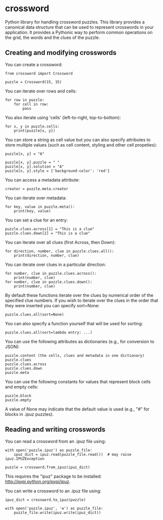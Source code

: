 crossword
=========

Python library for handling crossword puzzles. This library provides a canonical data structure
that can be used to represent crosswords in your application. It provides a Pythonic way to
perform common operations on the grid, the words and the clues of the puzzle.

## Creating and modifying crosswords

You can create a crossword:

    from crossword import Crossword

    puzzle = Crossword(15, 15)

You can iterate over rows and cells:

    for row in puzzle:
        for cell in row:
            pass

You also iterate using 'cells' (left-to-right, top-to-bottom):

    for x, y in puzzle.cells:
        print(puzzle[x, y])

You can store a string as cell value but you can also specify attributes
to store multiple values (such as cell content, styling and other cell propeties):

    puzzle[x, y] = "A"

    puzzle[x, y].puzzle = " "
    puzzle[x, y].solution = "A"
    puzzle[x, y].style = {'background-color': 'red'}

You can access a metadata attribute:

    creator = puzzle.meta.creator

You can iterate over metadata:

    for key, value in puzzle.meta():
        print(key, value)

You can set a clue for an entry:

    puzzle.clues.across[1] = "This is a clue"
    puzzle.clues.down[2] = "This is a clue"

You can iterate over all clues (first Across, then Down):

    for direction, number, clue in puzzle.clues.all():
        print(direction, number, clue)

You can iterate over clues in a particular direction:

    for number, clue in puzzle.clues.across():
        print(number, clue)
    for number, clue in puzzle.clues.down():
        print(number, clue)

By default these functions iterate over the clues by numerical order
of the specified clue numbers. If you wish to iterate over the clues in the
order that they were inserted you can specify sort=None:

    puzzle.clues.all(sort=None)

You can also specify a function yourself that will be used for sorting:

    puzzle.clues.all(sort=lambda entry: ...)

You can use the following attributes as dictionaries (e.g., for conversion to JSON):

    puzzle.content (the cells, clues and metadata in one dictionary)
    puzzle.clues
    puzzle.clues.across
    puzzle.clues.down
    puzzle.meta

You can use the following constants for values that represent block cells and empty cells:

    puzzle.block
    puzzle.empty

A value of None may indicate that the default value is used (e.g., "#" for blocks in
.ipuz puzzles).

## Reading and writing crosswords

You can read a crossword from an .ipuz file using:

    with open('puzzle.ipuz') as puzzle_file:
        ipuz_dict = ipuz.read(puzzle_file.read())  # may raise ipuz.IPUZException

    puzzle = crossword.from_ipuz(ipuz_dict)

This requires the "ipuz" package to be installed: http://pypi.python.org/pypi/ipuz.

You can write a crossword to an .ipuz file using:

    ipuz_dict = crossword.to_ipuz(puzzle)

    with open('puzzle.ipuz', 'w') as puzzle_file:
        puzzle_file.write(ipuz.write(ipuz_dict))
